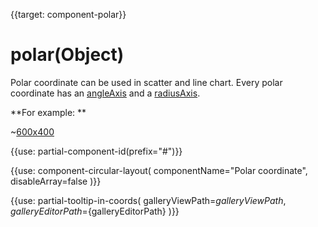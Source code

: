 
{{target: component-polar}}

# polar(Object)

Polar coordinate can be used in scatter and line chart. Every polar coordinate has an [angleAxis](~angleAxis) and a [radiusAxis](~radiusAxis).

**For example: **

~[600x400](${galleryViewPath}scatter-polar-punchCard&edit=1&reset=1)

{{use: partial-component-id(prefix="#")}}

{{use: component-circular-layout(
    componentName="Polar coordinate",
    disableArray=false
)}}


{{use: partial-tooltip-in-coords(
    galleryViewPath=${galleryViewPath},
    galleryEditorPath=${galleryEditorPath}
)}}